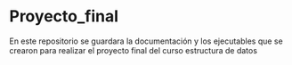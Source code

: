 # Proyecto_final
En este repositorio se guardara la documentación y los ejecutables que se crearon para realizar el proyecto final del curso estructura de datos
